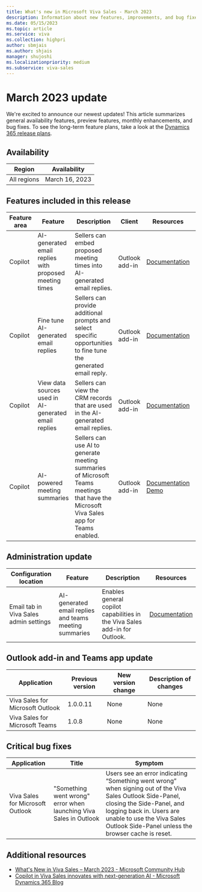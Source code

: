 ```yaml
---
title: What's new in Microsoft Viva Sales - March 2023
description: Information about new features, improvements, and bug fixes in Microsoft Viva Sales March 2023 release.
ms.date: 05/15/2023
ms.topic: article
ms.service: viva
ms.collection: highpri
author: sbmjais
ms.author: shjais
manager: shujoshi
ms.localizationpriority: medium
ms.subservice: viva-sales
---
```


# March 2023 update

We're excited to announce our newest updates! This article summarizes general availability features, preview features, monthly enhancements, and bug fixes. To see the long-term feature plans, take a look at the [Dynamics 365 release plans](/dynamics365/release-plans/).

## Availability

|Region|Availability|
|------|------------|
|All regions|March 16, 2023|

## Features included in this release

|Feature area|Feature|Description|Client|Resources|Enabled by|Availability|
|------------|-------|-----------|---------|----------|------------|------|
|Copilot|AI-generated email replies with proposed meeting times|Sellers can embed proposed meeting times into AI-generated email replies.|Outlook add-in|[Documentation](https://support.microsoft.com/topic/use-ai-to-kickstart-email-messages-148708be-e1f9-477c-baba-0b4dd4b7abef)|Enabled by admin|General availability|
|Copilot|Fine tune AI-generated email replies |Sellers can provide additional prompts and select specific opportunities to fine tune the generated email reply.|Outlook add-in|[Documentation](https://support.microsoft.com/topic/use-ai-to-kickstart-email-messages-148708be-e1f9-477c-baba-0b4dd4b7abef#bkmk-refine-ai-reply)|Enabled by admin|General availability|
|Copilot|View data sources used in AI-generated email replies|Sellers can view the CRM records that are used in the AI-generated email replies.|Outlook add-in|[Documentation](https://support.microsoft.com/topic/use-ai-to-kickstart-email-messages-148708be-e1f9-477c-baba-0b4dd4b7abef#bkmk-crm-data-ai-reply)|Enabled by admin|General availability|
|Copilot|AI-powered meeting summaries|Sellers can use AI to generate meeting summaries of Microsoft Teams meetings that have the Microsoft Viva Sales app for Teams enabled.|Outlook add-in|[Documentation](https://support.microsoft.com/topic/use-ai-to-kickstart-email-messages-148708be-e1f9-477c-baba-0b4dd4b7abef#bkmk-meeting-summary-ai-reply)<br>[Demo](https://www.microsoft.com/videoplayer/embed/RWZln4)|Enabled by admin|Public preview|

## Administration update 

|Configuration location|Feature|Description|Resources|
|----------------------|-------|-----------|---------|
|Email tab in Viva Sales admin settings|AI-generated email replies and teams meeting summaries|Enables general copilot capabilities in the Viva Sales add-in for Outlook.|[Documentation](/viva/sales/suggested-replies)|

## Outlook add-in and Teams app update

|Application|Previous version|New version change|Description of changes|
|-----------|----------------|------------------|----------------------|
|Viva Sales for Microsoft Outlook |1.0.0.11|None|None|
|Viva Sales for Microsoft Teams|1.0.8|None|None|

## Critical bug fixes

|Application|Title|Symptom|
|-----------|-----|-------|
|Viva Sales for Microsoft Outlook|"Something went wrong" error when launching Viva Sales in Outlook|Users see an error indicating “Something went wrong” when signing out of the Viva Sales Outlook Side-Panel, closing the Side-Panel, and logging back in. Users are unable to use the Viva Sales Outlook Side-Panel unless the browser cache is reset.|

## Additional resources

- [What's New in Viva Sales – March 2023 - Microsoft Community Hub](https://techcommunity.microsoft.com/t5/microsoft-viva-blog/what-s-new-in-viva-sales-march-2023/ba-p/3775271)
- [Copilot in Viva Sales innovates with next-generation AI - Microsoft Dynamics 365 Blog](https://cloudblogs.microsoft.com/dynamics365/bdm/2023/03/16/copilot-in-viva-sales-available-as-thousands-of-customers-adopt-next-generation-ai-in-dynamics-365-copilot-and-power-platform/)